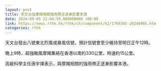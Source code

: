 ```yaml
---
layout: post
title: 天文台指摩羯相關強雨帶正逐漸影響本港
date: 2024-09-05 21:04:59.000000000 +08:00
link: https://news.rthk.hk/rthk/ch/component/k2/1769365-20240905.htm
categories: rthk
---
```


天文台發出八號東北烈風或暴風信號，預計信號會至少維持至明日正午12時。

晚上9時，超強颱風摩羯集結在香港以南約330公里，時速約15公里。

高級科學主任唐宇煇表示，與摩羯相關的強雨帶正逐漸影響本港。
